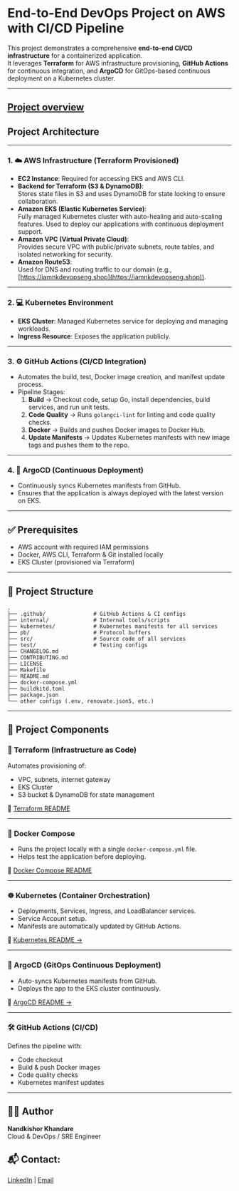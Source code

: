 # End-to-End DevOps Project on AWS with CI/CD Pipeline

This project demonstrates a comprehensive **end-to-end CI/CD infrastructure** for a containerized application.  
It leverages **Terraform** for AWS infrastructure provisioning, **GitHub Actions** for continuous integration, and **ArgoCD** for GitOps-based continuous deployment on a Kubernetes cluster.

---
[Project overview](https://github.com/I-am-nk/ultimate-devops-project-demo/blob/main/Project%20Overview.md)
---

## Project Architecture
---
### 1. ☁️ AWS Infrastructure (Terraform Provisioned)
- **EC2 Instance**: Required for accessing EKS and AWS CLI.  
- **Backend for Terraform (S3 & DynamoDB)**:  
  Stores state files in S3 and uses DynamoDB for state locking to ensure collaboration.  
- **Amazon EKS (Elastic Kubernetes Service)**:  
  Fully managed Kubernetes cluster with auto-healing and auto-scaling features. Used to deploy our applications with continuous deployment support.  
- **Amazon VPC (Virtual Private Cloud)**:  
  Provides secure VPC with public/private subnets, route tables, and isolated networking for security.  
- **Amazon Route53**:  
  Used for DNS and routing traffic to our domain (e.g., [https://iamnkdevopseng.shop](https://iamnkdevopseng.shop)).  
---
### 2. 💻 Kubernetes Environment
- **EKS Cluster**: Managed Kubernetes service for deploying and managing workloads.  
- **Ingress Resource**: Exposes the application publicly.  
---
### 3. ⚙️ GitHub Actions (CI/CD Integration)
- Automates the build, test, Docker image creation, and manifest update process.  
- Pipeline Stages:  
  1. **Build** → Checkout code, setup Go, install dependencies, build services, and run unit tests.  
  2. **Code Quality** → Runs `golangci-lint` for linting and code quality checks.  
  3. **Docker** → Builds and pushes Docker images to Docker Hub.  
  4. **Update Manifests** → Updates Kubernetes manifests with new image tags and pushes them to the repo.  
---
### 4. 🔁 ArgoCD (Continuous Deployment)
- Continuously syncs Kubernetes manifests from GitHub.  
- Ensures that the application is always deployed with the latest version on EKS.  

---

## ✅ Prerequisites
- AWS account with required IAM permissions  
- Docker, AWS CLI, Terraform & Git installed locally  
- EKS Cluster (provisioned via Terraform)  

---

## 📁 Project Structure
```
.
├── .github/               # GitHub Actions & CI configs
├── internal/              # Internal tools/scripts
├── kubernetes/            # Kubernetes manifests for all services
├── pb/                    # Protocol buffers
├── src/                   # Source code of all services
├── test/                  # Testing configs
├── CHANGELOG.md
├── CONTRIBUTING.md
├── LICENSE
├── Makefile
├── README.md
├── docker-compose.yml
├── buildkitd.toml
├── package.json
└── other configs (.env, renovate.json5, etc.)
```

---

## 🧱 Project Components

### 🚀 Terraform (Infrastructure as Code)
Automates provisioning of:  
- VPC, subnets, internet gateway  
- EKS Cluster  
- S3 bucket & DynamoDB for state management

📄 [Terraform README](https://github.com/I-am-nk/ultimate-devops-project-terraform/blob/main/README.md)

---
### 🐳 Docker Compose
- Runs the project locally with a single `docker-compose.yml` file.  
- Helps test the application before deploying.

📄 [Docker Compose README](https://github.com/I-am-nk/ultimate-devops-project-demo/blob/main/local-setup-readme.md)

---
### ☸️ Kubernetes (Container Orchestration)
- Deployments, Services, Ingress, and LoadBalancer services.  
- Service Account setup.  
- Manifests are automatically updated by GitHub Actions.

📄 [Kubernetes README →](./kubernetes/README.md)
 
  
  ---
### 🚀 ArgoCD (GitOps Continuous Deployment)
- Auto-syncs Kubernetes manifests from GitHub.  
- Deploys the app to the EKS cluster continuously.  

📄 [ArgoCD README →](./ArgoCD/README.md)

---
### 🛠️ GitHub Actions (CI/CD)
Defines the pipeline with:  
- Code checkout  
- Build & push Docker images  
- Code quality checks  
- Kubernetes manifest updates 
---

## 👨‍💻 Author
**Nandkishor Khandare**  
Cloud & DevOps / SRE Engineer  

## 📬 **Contact**: 
[LinkedIn](https://www.linkedin.com/in/nandkishor-khandare-616492215/) | [Email](nandkishor.k6e@gmail.com)
